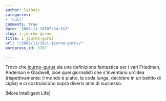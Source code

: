 ```yaml
---
author: leibniz
categories:
- 'null'
comments: true
date: '2008-11-19T07:54:31Z'
slug: i-journo-gurus
title: I journo-gurus
url: "/2008/11/19/i-journo-gurus/"
wordpress_id: 3767

---
```

Trovo che[ journo-gurus](http://www.moreintelligentlife.com/story/the-rise-of-the-journo-gurus) sia una definizione fantastica per i vari Friedman, Anderson e Gladwell, cioè quei giornalisti che s'inventano un'idea (rispettivamente: il mondo è piatto, la coda lunga, decidere in un battito di ciglia) e ci costruiscono sopra diversi anni di successo.

[More Intelligent Life]
